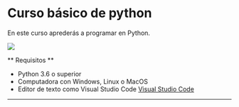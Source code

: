 # Curso básico de python

En este curso aprederás a programar en Python.

![](https://www.google.com/search?q=logo+de+python+png&tbm=isch&chips=q:logo+de+python+png,online_chips:transparent+png:4KX5TvMigcs%3D&client=firefox-b-d&hl=en&sa=X&ved=2ahUKEwivldPduIr4AhUTBZ0JHWzUCM0Q4lYoDnoECAEQNw&biw=1536&bih=731#imgrc=ZlaIuw2nTjGseM)

** Requisitos **
- Python 3.6 o superior
- Computadora con Windows, Linux o MacOS
- Editor de texto como Visual Studio Code [Visual Studio Code](https://code.visualstudio.com/download)
--------------------------------

